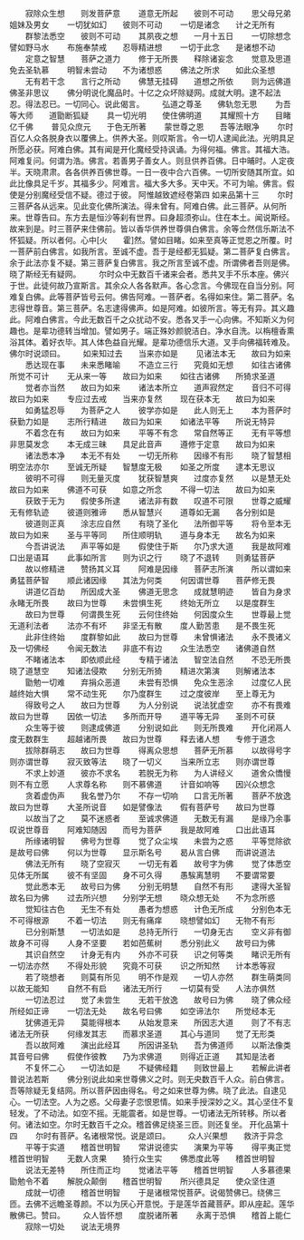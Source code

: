<!-- { "loadSidebar": true } -->
　　寂除众生想　　则发菩萨意
　　道意无所起　　彼则不可动
　　思父母兄弟　　姐妹及男女
　　一切犹如幻　　彼则不可动
　　一切是诸念　　计之无所有
　　群黎法悉空　　彼则不可动
　　其夙夜之想　　一月十五日
　　一切除想念　　譬如野马水
　　布施奉禁戒　　忍辱精进想
　　一切于此念　　是诸想不动
　　定意之智慧　　菩萨之道力
　　修于无所畏　　释除诸妄念
　　觉意及思道　　免去圣轨慕
　　明智未尝动　　不为诸想惑
　　佛法之所求　　如此众圣想
　　无有若干念　　言行之所动
　　佛慧无挂碍　　道想之所依
　　则为远佛道　　佛圣非思议
　　佛分明说化魔品时。十亿之众坏除疑网。成就大明。逮不起法忍。得法忍已。一切同心。说此偈言。
　　弘道之尊圣　　佛轨忽无思
　　为吾等大师　　道勖断狐疑
　　具一切光明　　使住佛明道
　　其耀照十方　　目睹亿千佛
　　普见众庶元　　于色无所著
　　蒙世尊之恩　　吾等法眼净
　　尔时百亿人众各脱身衣以覆佛上。供养大圣。则叹斯言。令一切人逮闻此法。光明具足所愿必获。阿难白佛。其有闻是开化魔经受持讽诵。为得何福。佛言。其福大浩。阿难复问。何谓为浩。佛言。若善男子善女人。则旦供养百佛。日中晡时。人定夜半。天晓肃肃。各各供养百佛世尊。一日一夜中合六百佛。一切所安随其所宜。如此比像具足千岁。其福多少。阿难言。福大多大多。天中天。不可为喻。佛言。假使是分别魔经受信不疑。德过于彼。
阿惟越致遮经卷第四
如来品第十三
　　尔时三菩萨各从远来。见此变化佛所演法。得未曾有。阿难白佛。此三菩萨。从何所来。世尊告曰。东方去是恒沙等刹有世界。曰身超须弥山。住在本土。闻说斯经。故来到是。时三菩萨来住佛前。皆以香华供养世尊俱白佛言。余等佥然信乐斯法不怀狐疑。所以者何。心中[火　　霍]然。譬如目睹。如来至真等正觉恩之所覆。时一菩萨前白佛言。如我所言。至诚不虚。吾于是经都无狐疑。第二菩萨复白佛言。余于此法亦复不疑。第三菩萨复白佛言。我之所言至诚不虚。所谓佛者吾则是佛。晓了斯经无有疑网。
　　尔时众中无数百千诸来会者。悉共叉手不乐本座。佛兴于世。此徒何故乃宣斯言。其余众人各各默声。各心念言。今佛现在自当分别。阿难复白佛。此等菩萨皆号云何。佛告阿难。一菩萨者。名得如来住。第二菩萨。名志得世尊音。第三菩萨。名志逮得佛声。如是阿难。如彼所言。等无有异。其义趣此。阿难白佛言。今此无数百千之众扰动不安。悉各叉手一心向佛。不知斯义为何趣也。是辈功德转当增加。譬如男子。端正殊妙颜貌洁白。净水自洗。以栴檀香熏浴其体。着好衣毕。其人体色益自光耀。是辈功德信乐大道。叉手向佛福转难及。佛尔时说颂曰。
　　如来知过去　　当来亦如是
　　见诸法本无　　故曰为如来
　　悉达现在事　　未来悉睹喻
　　不造立三行　　究竟如无想
　　如往古诸佛　　所觉不可计
　　无从来一等　　故曰为如来
　　如往古诸佛　　所猗求圣道
　　觉者亦当然　　故曰为如来
　　诸法本所立　　道声寂然定
　　音归不可得　　故曰为如来
　　专应过去戒　　当来亦复然
　　现在获本无　　故曰为如来
　　如勇猛忍辱　　为菩萨之人
　　彼学亦如是　　此人则无上
　　本为菩萨时　　获勤力如是
　　志所行精进　　故曰为如来
　　如诸法平等　　所说无特异
　　不着念在有　　故曰为如来
　　平等不有念　　常自然等正
　　无有平等想　　非思莫发念
　　本无成三昧　　具足此音声
　　遵修于定意　　故曰为如来
　　诸法悉本净　　本无不有处
　　一切无所称　　因缘不有形
　　晓了智慧相　　明空法亦尔
　　至诚无所疑　　智慧度无极
　　如圣之所度　　逮本无思议
　　彼明不可得　　则无量灭度
　　犹获智慧爽　　过度亦复然
　　以是慧无处　　故曰为如来
　　佛道不可获　　如意之所念
　　不得一切法　　故曰为如来
　　获致于无为　　假使多所逮
　　诸法非有数　　叹道不可限
　　世尊之威耀　　无有修轨迹
　　彼道则雅谛　　悉从智慧兴
　　道尊如无漏　　各分别如是
　　彼道则正真　　涂志应自然
　　有晓了圣化　　法所御平等
　　将令至本无　　故曰为如来
　　圣与平等同　　所住顺明轨
　　道与身本无　　故名为如来
　　今吾讲说法　　声平等如是
　　假使住于斯　　尔乃求大道
　　我是故阿难　　口出是语耳
　　此事如所言　　则为识之行
　　晓了不退转　　则勇猛菩萨
　　故以修精进　　赞扬其义耳
　　阿难是因缘　　菩萨志所演
　　所以谓如来　　勇猛菩萨智
　　顺此诸因缘　　其法为何类
　　何因谓世尊　　菩萨修无畏
　　讲道亿百劫　　所因成大圣
　　佛道无思念　　成就慧明迹
　　皆自为身求　　永睹无所畏
　　故曰为世尊　　未尝惧生死
　　终始无所立　　以是度群生
　　故曰为世尊　　何谓畏生死
　　云何住终始　　何因度众生
　　世尊最上觉　　无道利法者
　　法亦不有坏　　非坚无有散
　　度人勤苦患　　是不畏生死
　　此非住终始　　度群黎如此
　　故曰为世尊　　未曾惧诸法
　　永不畏诸义　　及一切佛经
　　令闻无数法　　非底不有边
　　众生法悉空　　诸佛道自然
　　不睹诸法本　　即依顺此经
　　专精于诸法　　智空法自然
　　不恐无所畏　　晓了道慧空
　　知诸法侵欺　　分别无所猗
　　精进次第演　　则解诸法本
　　勖勉一切难　　弃捐众恶道
　　未尝有恐惧　　免众生恶涂
　　过度亿人民　　越终始大惧
　　常不动生死　　尔乃度群生
　　过之度彼岸　　至上尊无为
　　得致号之人　　故曰为世尊
　　为人分别说　　说法犹虚空
　　亦不有畏难　　故曰为世尊
　　因依一切法　　多所而开导
　　道平等无异　　圣则不可获
　　众生等于彼　　则逮成佛道
　　分别说如此　　则无所畏难
　　开化闭鬲人　　度无数群生
　　超越诸所畏　　故曰为世尊
　　释去诸人想　　专修于道念
　　拔除群萌志　　故曰为世尊
　　得离众思想　　菩萨无所慕
　　以故得号字　　则亦谓世尊
　　寂灭致等法　　晓了一切义
　　当来所立志　　则亦谓世尊
　　不求上妙道　　彼亦不求名
　　若脱无为称　　为人讲经义
　　道舍众憍慢　　则不有立愿
　　人求尊名称　　则不慕佛道
　　计音如响等　　因兴众想念
　　贪着虚伪声　　我名誉乃尔
　　不存一切响　　口言无所著
　　菩萨不放逸　　故曰为世尊
　　大圣所说音　　如是譬像法
　　假有菩萨号　　故曰为世尊
　　以故当了之　　莫不迷惑者
　　至诚求佛道　　无数无有漏
　　是缘乃余事　　叹说世尊音
　　阿难知随因　　而号为菩萨
　　我是故阿难　　口出此语耳
　　所缘诸明智　　佛号为世尊
　　觉了众尘埃　　未尝为之惑
　　平等觉除欲　　是故号曰佛
　　何以为世尊　　显示斯名号
　　曷从言白佛　　而讲说道法
　　佛法无所有　　晓了空寂灭
　　一切无有着　　故号字为佛
　　觉了体悉空　　见体无所属
　　彼不有坚固　　身不可久得
　　愚騃离慧明　　不要谓常要
　　觉此悉本无　　故号曰为佛
　　分别无明慧　　自然不有形
　　逮得大圣智　　故名曰为佛
　　过去所兴想　　分别学无想
　　晓众想无处　　不为念所惑
　　觉知往古色　　无生不有处
　　愚者为想惑　　计色无所成
　　分别色本无　　不可得根源
　　不着一切法　　则无有痛痒
　　晓想譬如幻　　无物不有形
　　已分别斯慧　　一切法如是
　　总持无所行　　一切身无古
　　空义非有御　　故身不可得
　　人身不坚要　　若如芭蕉树
　　悉分别此义　　故号曰为佛
　　其识自然空　　计身无有内
　　外亦不可获　　识之何等类
　　睹识无所有　　一切法亦然
　　不得处形貌　　究竟不可获
　　识之所知然　　计本悉等寂
　　若了晓想者　　则莫有所见
　　明不作是观　　一切人亦然
　　群生萌类同　　以故无能知
　　自然不有启　　诸法无所行
　　一切莫有受　　人法亦俱然
　　一切法忍过　　觉了未尝生
　　无若干放逸　　故号曰为佛
　　晓了佛众经　　所经如正谛
　　一切法无处　　故名号曰佛
　　如空谛法尔　　所觉经本无
　　犹佛道无异　　莫能得根本
　　从始发意来　　所因志大道
　　则了不有志　　诸法无所获
　　何缘发其志　　而慕求圣道
　　其心与道同　　觉了无形类
　　吾以故阿难　　演出此经耳
　　所因讲圣轨　　吾为佛道师
　　以斯法像类　　其音号曰佛
　　假使作彼教　　乃为求佛道
　　则得近正道　　其知是法者
　　不复怀二心　　一切法如是
　　不疑佛经籍　　则致世最上
　　若解此讲者　　普说法若斯
　　佛分别说此如来世尊佛义之时。则无央数百千人众。前白佛言。吾等除疑无复结网。所以菩萨因由得名。号之如来世尊为佛。晓了此法。自逮见心。一切法空。人为之惑。父母妻子恋恨恩情。如来手授深妙之义。其心坚住不复轻发。了不动法。如空不摇。无能震者。如是世尊。一切诸法无所转移。所以者何。诸法如空。尔时无数百千之众。稽首佛足绕圣三匝。则还复坐。
开化品第十四
　　尔时有菩萨。名诸根常悦。说是颂曰。
　　众人兴果想　　救济于异念
　　平等于实道　　稽首世明智
　　常讲说德实　　演果为平等
　　得平夷正觉　　稽首世明智
　　无数人贪果　　猗行众生实
　　佛悉度此等　　稽首世明智
　　说法无差特　　所住而正均
　　觉诸法平等　　稽首世明智
　　人多慕德果　　勖勉令不着
　　解脱众颠倒　　稽首世明智
　　所兴德具足　　使众坚住道
　　成就一切德　　稽首世明智
　　于是诸根常悦菩萨。说偈赞佛已。绕佛三匝。去佛不远瞻圣尊颜。不以为厌心开意悦。于是莲华首藏菩萨。即从座起。莲华散佛已。赞曰。
　　众人皆怀想　　度脱诸所著
　　永离于恐惧　　稽首上能仁
　　寂除一切处　　说法无境界
